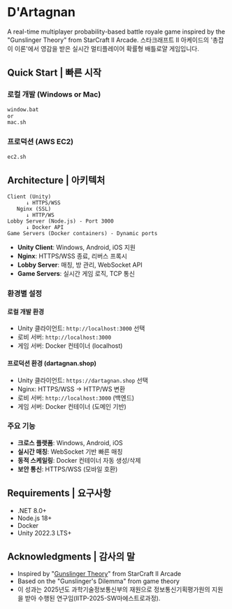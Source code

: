 # D'Artagnan

A real-time multiplayer probability-based battle royale game inspired by the "Gunslinger Theory" from StarCraft II Arcade.
스타크래프트 II 아케이드의 '총잡이 이론'에서 영감을 받은 실시간 멀티플레이어 확률형 배틀로얄 게임입니다.

## Quick Start | 빠른 시작

### 로컬 개발 (Windows or Mac)
```cmd
window.bat
or
mac.sh
```

### 프로덕션 (AWS EC2)
```bash
ec2.sh
```

## Architecture | 아키텍처

```
Client (Unity)
      ↓ HTTPS/WSS
   Nginx (SSL)
      ↓ HTTP/WS  
Lobby Server (Node.js) - Port 3000
      ↓ Docker API
Game Servers (Docker containers) - Dynamic ports
```

- **Unity Client**: Windows, Android, iOS 지원
- **Nginx**: HTTPS/WSS 종료, 리버스 프록시
- **Lobby Server**: 매칭, 방 관리, WebSocket API
- **Game Servers**: 실시간 게임 로직, TCP 통신

### 환경별 설정

#### 로컬 개발 환경
- Unity 클라이언트: `http://localhost:3000` 선택
- 로비 서버: `http://localhost:3000`
- 게임 서버: Docker 컨테이너 (localhost)

#### 프로덕션 환경 (dartagnan.shop)
- Unity 클라이언트: `https://dartagnan.shop` 선택  
- Nginx: HTTPS/WSS → HTTP/WS 변환
- 로비 서버: `http://localhost:3000` (백엔드)
- 게임 서버: Docker 컨테이너 (도메인 기반)

### 주요 기능

- **크로스 플랫폼**: Windows, Android, iOS
- **실시간 매칭**: WebSocket 기반 빠른 매칭
- **동적 스케일링**: Docker 컨테이너 자동 생성/삭제
- **보안 통신**: HTTPS/WSS (모바일 호환)

## Requirements | 요구사항

- .NET 8.0+
- Node.js 18+
- Docker
- Unity 2022.3 LTS+

## Acknowledgments | 감사의 말

- Inspired by "[Gunslinger Theory](https://namu.wiki/w/총잡이%20이론)" from StarCraft II Arcade
- Based on the "Gunslinger's Dilemma" from game theory
- 이 성과는 2025년도 과학기술정보통신부의 재원으로 정보통신기획평가원의 지원을 받아 수행된 연구임(IITP-2025-SW마에스트로과정).
